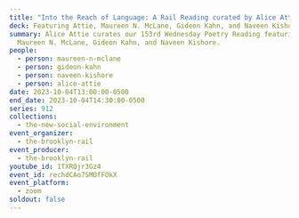```yaml
---
title: "Into the Reach of Language: A Rail Reading curated by Alice Attie"
deck: Featuring Attie, Maureen N. McLane, Gideon Kahn, and Naveen Kishore
summary: Alice Attie curates our 153rd Wednesday Poetry Reading featuring
  Maureen N. McLane, Gideon Kahn, and Naveen Kishore.
people:
  - person: maureen-n-mclane
  - person: gideon-kahn
  - person: naveen-kishore
  - person: alice-attie
date: 2023-10-04T13:00:00-0500
end_date: 2023-10-04T14:30:00-0500
series: 912
collections:
  - the-new-social-environment
event_organizer:
  - the-brooklyn-rail
event_producer:
  - the-brooklyn-rail
youtube_id: 1TXRQjr3Gz4
event_id: rechdCAo7SMOfFOkX
event_platform:
  - zoom
soldout: false
---
```

